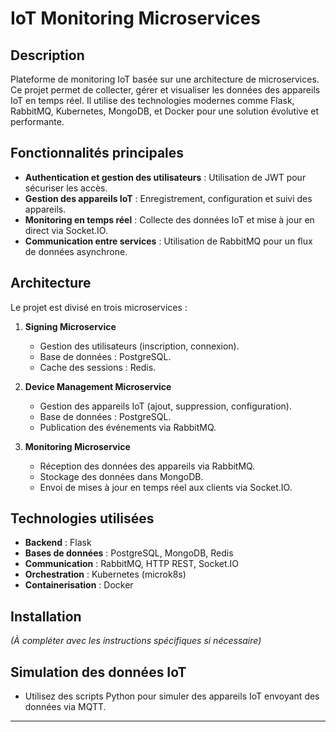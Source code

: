 # IoT Monitoring Microservices

## Description
Plateforme de monitoring IoT basée sur une architecture de microservices. Ce projet permet de collecter, gérer et visualiser les données des appareils IoT en temps réel. Il utilise des technologies modernes comme Flask, RabbitMQ, Kubernetes, MongoDB, et Docker pour une solution évolutive et performante.

## Fonctionnalités principales
- **Authentication et gestion des utilisateurs** : Utilisation de JWT pour sécuriser les accès.
- **Gestion des appareils IoT** : Enregistrement, configuration et suivi des appareils.
- **Monitoring en temps réel** : Collecte des données IoT et mise à jour en direct via Socket.IO.
- **Communication entre services** : Utilisation de RabbitMQ pour un flux de données asynchrone.

## Architecture
Le projet est divisé en trois microservices :

1. **Signing Microservice**
   - Gestion des utilisateurs (inscription, connexion).
   - Base de données : PostgreSQL.
   - Cache des sessions : Redis.

2. **Device Management Microservice**
   - Gestion des appareils IoT (ajout, suppression, configuration).
   - Base de données : PostgreSQL.
   - Publication des événements via RabbitMQ.

3. **Monitoring Microservice**
   - Réception des données des appareils via RabbitMQ.
   - Stockage des données dans MongoDB.
   - Envoi de mises à jour en temps réel aux clients via Socket.IO.

## Technologies utilisées
- **Backend** : Flask
- **Bases de données** : PostgreSQL, MongoDB, Redis
- **Communication** : RabbitMQ, HTTP REST, Socket.IO
- **Orchestration** : Kubernetes (microk8s)
- **Containerisation** : Docker

## Installation
*(À compléter avec les instructions spécifiques si nécessaire)*

## Simulation des données IoT
- Utilisez des scripts Python pour simuler des appareils IoT envoyant des données via MQTT.

---
